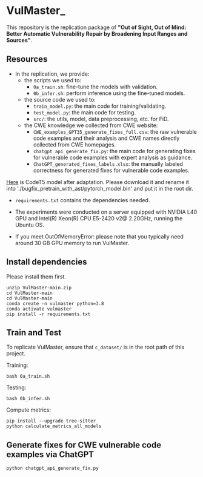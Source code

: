 # VulMaster_


This repository is the replication package of **"Out of Sight, Out of Mind: Better Automatic Vulnerability Repair by Broadening Input Ranges and Sources"**.


## Resources

* In the replication, we provide:
  * the scripts we used to:
    * `0a_train.sh`: fine-tune the models with validation.
    * `0b_infer.sh`:  perform inference using the fine-tuned models.
  * the source code we used to:
    * `train_model.py`: the main code for training/validating.
    * `test_model.py`: the main code for testing.
    * `src/`: the utils, model, data preprocessing, etc. for FiD.
  * the CWE knowledge we collected from CWE website:
    * `CWE_examples_GPT35_generate_fixes_full.csv`: the raw vulnerable code examples and their analysis and CWE names directly collected from CWE homepages.
    * `chatgpt_api_generate_fix.py`: the main code for generating fixes for vulnerable code examples with expert analysis as guidance.
    * `ChatGPT_generated_fixes_labels.xlsx`: the manually labeled correctness for generated fixes for vulnerable code examples.
   
      
 [Here](https://drive.google.com/drive/folders/1L5fkJ_J-NvuWlcr-GbfomorxoS6HwuTs?usp=sharing) is CodeT5 model after adaptation. Please download it and rename it into './bugfix_pretrain_with_ast/pytorch_model.bin' and put it in the root dir.
 
* `requirements.txt` contains the dependencies needed.

* The experiments were conducted on a server equipped with NVIDIA L40 GPU and Intel(R) Xeon(R) CPU E5-2420 v2@ 2.20GHz, running the Ubuntu OS.
  
* If you meet OutOfMemoryError: please note that you typically need around 30 GB GPU memory to run VulMaster.



## Install dependencies


Please install them first.
```
unzip VulMaster-main.zip
cd VulMaster-main
cd VulMaster-main
conda create -n vulmaster python=3.8 
conda activate vulmaster
pip install -r requirements.txt
```
## Train and Test 

To replicate VulMaster, ensure that `c_dataset/` is in the root path of this project. 

Training:
```
bash 0a_train.sh 
```

Testing:
```
bash 0b_infer.sh
```

Compute metrics:
```
pip install --upgrade tree-sitter
python calculate_metrics_all_models
```


## Generate fixes for CWE vulnerable code examples via ChatGPT
```
python chatgpt_api_generate_fix.py
```

